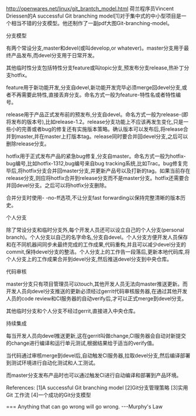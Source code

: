 http://openwares.net/linux/git_brantch_model.html
荷兰程序员Vincent Driessen的A successful Git branching model[1]对于集中式的中小型项目是一个相当不错的分支模型。他还制作了一副pdf大图Git-branching-model。

分支模型

有两个常设分支,master和devel(或叫develop,or whatever)。master分支用于最终产品发布,而devel分支用于日常开发。

其他临时性分支包括特性分支feature或叫topic分支,预发布分支release,热补丁分支hotfix。

feature用于新功能开发,分支自devel,新功能开发完毕必须merge回devel分支,或者不再需要此特性,直接丢弃分支。命名方式一般为feature-特性名或者特性编号。

release用于产品正式发布前的预发布,分支自devel。命名方式一般为release-(即将发布的版本号),比如release-1.2。release分支功能上不应该再发生变化,只是一些小的完善或者bug的修复还有实施版本策略。确认版本可以发布后,将release合并到master,并在master上打版本tag。release同时要合并回devel分支,之后可以删除release分支。

hotfix用于正式发布产品的紧急bug修复,分支自master。命名方式一般为hotfix-bug编号,比如hotfix-1312,bug编号来自bug tracking系统,比如Trac。bug修复完毕后,将hotfix分支合并回master分支,并更新产品号以及打新的tag。如果当前存在release分支,则应将hotfix合并到release分支而不是master分支。hotfix还需要合并回devel分支。之后可以将hotfix分支删除。

合并分支时使用- -no-ff选项,不让分支fast forwarding以保持完整清晰的版本历史。

个人分支

除了常设分支和临时分支外,每个开发人员还可以设立自己的个人分支(personal branch)。个人分支以自己的名字命名,分支自devel。个人分支方便开发人员保存和在不同机器间同步未最终完成的工作成果,代码重构,并且可以减少devel分支的commit,保持devel分支的整洁。个人分支上的工作告一段落后,更新本地代码库,将个人分支上的工作成果合并到devel分支,然后推送devel分支到中央仓库。

代码审核

master分支只有项目管理员可以touch,其他开发人员无法向master推送更新。而开发人员向devel分支推送的更新必须经过gerrit代码审核服务器,在通过其他开发人员的code review和CI服务器的自动verify后,才可以正式merge到devel分支。

其他临时分支和个人分支不经过gerrit,直接进入中央仓库。

持续集成

每当开发人员向devel推送更新,这在gerrit叫做change,CI服务器会自动对新提交的change进行编译和运行单元测试,根据结果给于适当的verify值。

当代码通过审核merge到devel后,自动触发CI服务器,拉取devel分支,然后编译部署到测试环境进行自动化测试和人工测试。

而master分支发布产品时也可以通过触发CI进行自动编译和部署到产品环境。

References:
[1]A successful Git branching model
[2]Git分支管理策略
[3]实用 Git 工作流
[4]一个成功的Git分支模型

===
Anything that can go wrong will go wrong. ---Murphy's Law
